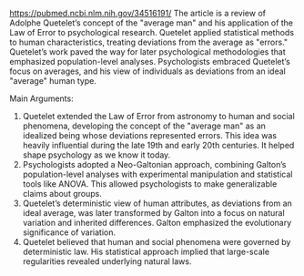 https://pubmed.ncbi.nlm.nih.gov/34516191/
The article is a review of Adolphe Quetelet’s concept of the "average man" and his application of the Law of Error to psychological research. Quetelet applied statistical methods to human characteristics, treating deviations from the average as "errors." Quetelet’s work paved the way for later psychological methodologies that emphasized population-level analyses. Psychologists embraced Quetelet’s focus on averages, and his view of individuals as deviations from an ideal "average" human type.

Main Arguments:
1. Quetelet extended the Law of Error from astronomy to human and social phenomena,
developing the concept of the "average man" as an idealized being whose deviations represented
errors. This idea was heavily influential during the late 19th and early 20th centuries. It helped
shape psychology as we know it today.
2. Psychologists adopted a Neo-Galtonian approach, combining Galton’s population-level
analyses with experimental manipulation and statistical tools like ANOVA. This allowed
psychologists to make generalizable claims about groups.
3. Quetelet’s deterministic view of human attributes, as deviations from an ideal average, was
later transformed by Galton into a focus on natural variation and inherited differences. Galton
emphasized the evolutionary significance of variation.
4. Quetelet believed that human and social phenomena were governed by deterministic law. His
statistical approach implied that large-scale regularities revealed underlying natural laws.